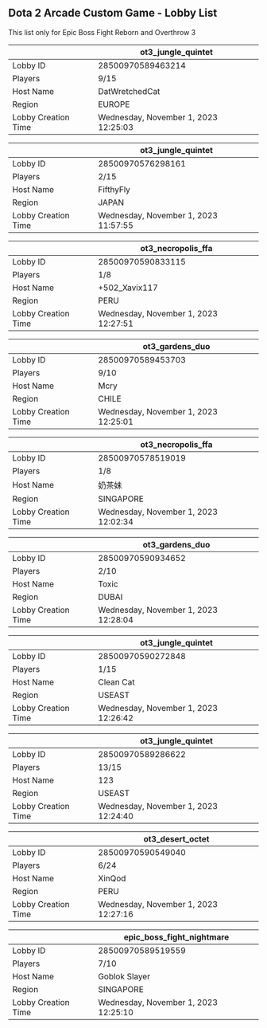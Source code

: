 ## Dota 2 Arcade Custom Game - Lobby List

This list only for Epic Boss Fight Reborn and Overthrow 3

|  | ot3_jungle_quintet |
| ------ | ------ |
| Lobby ID | 28500970589463214 |
| Players | 9/15 |
| Host Name | DatWretchedCat |
| Region | EUROPE |
| Lobby Creation Time | Wednesday, November 1, 2023 12:25:03 |


|  | ot3_jungle_quintet |
| ------ | ------ |
| Lobby ID | 28500970576298161 |
| Players | 2/15 |
| Host Name | FifthyFly |
| Region | JAPAN |
| Lobby Creation Time | Wednesday, November 1, 2023 11:57:55 |


|  | ot3_necropolis_ffa |
| ------ | ------ |
| Lobby ID | 28500970590833115 |
| Players | 1/8 |
| Host Name | +502_Xavix117 |
| Region | PERU |
| Lobby Creation Time | Wednesday, November 1, 2023 12:27:51 |


|  | ot3_gardens_duo |
| ------ | ------ |
| Lobby ID | 28500970589453703 |
| Players | 9/10 |
| Host Name | Mcry |
| Region | CHILE |
| Lobby Creation Time | Wednesday, November 1, 2023 12:25:01 |


|  | ot3_necropolis_ffa |
| ------ | ------ |
| Lobby ID | 28500970578519019 |
| Players | 1/8 |
| Host Name | 奶茶妹 |
| Region | SINGAPORE |
| Lobby Creation Time | Wednesday, November 1, 2023 12:02:34 |


|  | ot3_gardens_duo |
| ------ | ------ |
| Lobby ID | 28500970590934652 |
| Players | 2/10 |
| Host Name | Toxic |
| Region | DUBAI |
| Lobby Creation Time | Wednesday, November 1, 2023 12:28:04 |


|  | ot3_jungle_quintet |
| ------ | ------ |
| Lobby ID | 28500970590272848 |
| Players | 1/15 |
| Host Name | Clean Cat |
| Region | USEAST |
| Lobby Creation Time | Wednesday, November 1, 2023 12:26:42 |


|  | ot3_jungle_quintet |
| ------ | ------ |
| Lobby ID | 28500970589286622 |
| Players | 13/15 |
| Host Name | 123 |
| Region | USEAST |
| Lobby Creation Time | Wednesday, November 1, 2023 12:24:40 |


|  | ot3_desert_octet |
| ------ | ------ |
| Lobby ID | 28500970590549040 |
| Players | 6/24 |
| Host Name | XinQod |
| Region | PERU |
| Lobby Creation Time | Wednesday, November 1, 2023 12:27:16 |


|  | epic_boss_fight_nightmare |
| ------ | ------ |
| Lobby ID | 28500970589519559 |
| Players | 7/10 |
| Host Name | Goblok Slayer |
| Region | SINGAPORE |
| Lobby Creation Time | Wednesday, November 1, 2023 12:25:10 |


